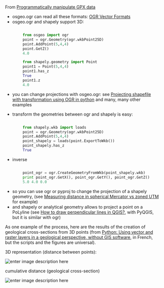 From [Programmatically manipulate GPX data](http://gis.stackexchange.com/questions/64818/programmatically-manipulate-gpx-data)

- osgeo.ogr can read all these formats: [OGR Vector Formats][1]
- osgeo.ogr and shapely support 3D:  

```python

        from osgeo import ogr
        point = ogr.Geometry(ogr.wkbPoint25D)
        point.AddPoint(5,4,4)
        point.GetZ()
        4.0

        from shapely.geometry import Point
        point1 = Point(5,4,4)
        point1.has_z
        True
        point1.z
        4.0
```


- you can change projections with osgeo.ogr: see [Projecting shapefile with transformation using OGR in python][2] and many, many other examples

- transform the geometries between ogr and shapely is easy:  

```python

        from shapely.wkb import loads
        point = ogr.Geometry(ogr.wkbPoint25D)
        point.AddPoint(5,4,4)
        point_shapely = loads(point.ExportToWkb())
        point_shapely.has_z
        True 
```
- inverse

```python

        point_ogr = ogr.CreateGeometryFromWkb(point_shapely.wkb)
        print point_ogr.GetX(), point_ogr.GetY(), point_ogr.GetZ()
        5.0 4.0 0.0
```
- so you can use ogr or pyproj to change the projection of a shapely geometry, (see [Measuring distance in spherical Mercator vs zoned UTM][3] for example)
- and shapely or analytical geometry allows to project a point on a PoLyline (see [How to draw perpendicular lines in QGIS?][4], with PyQGIS, but it is similar with ogr)

As one example of the process, here are the results of the creation of geological cross-sections from 3D points  (from [Python: Using vector and raster layers in a geological perspective, without GIS software][7], in French, but the scripts and the figures are universal).

3D representation (distance between points): 

![enter image description here][5]

cumulative distance (geological cross-section)

![enter image description here][6]
 




 


  [1]: http://www.gdal.org/ogr/ogr_formats.html
  [2]: http://gis.stackexchange.com/questions/19401/projecting-shapefile-with-transformation-using-ogr-in-python
  [3]: http://gis.stackexchange.com/questions/7293/measuring-distance-in-spherical-mercator-vs-zoned-utm
  [4]: http://gis.stackexchange.com/questions/59169/how-to-draw-perpendicular-lines-in-qgis/59196#59196
  [5]: http://i.stack.imgur.com/qaCB1.jpg
  [6]: http://i.stack.imgur.com/hwRDo.jpg
  [7]: http://www.portailsig.org/content/python-utilisation-des-couches-vectorielles-et-matricielles-dans-une-perspective-geologique-

